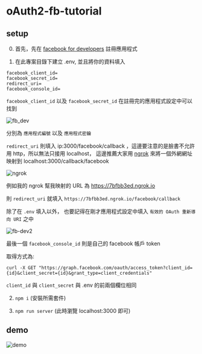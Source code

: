 # oAuth2-fb-tutorial


## setup

0. 首先，先在 [facebook for developers](https://developers.facebook.com/) 註冊應用程式

1. 在此專案目錄下建立 .env, 並且將你的資料填入

```
facebook_client_id=
facebook_secret_id=
redirect_uri=
facebook_console_id=
```


`facebook_client_id` 以及 `facebook_secret_id` 在註冊完的應用程式設定中可以找到

![fb_dev](https://i.imgur.com/oVVOTJe.png)

分別為 `應用程式編號` 以及 `應用程式密鑰`

`redirect_uri` 則填入 ip:3000/facebook/callback ，這邊要注意的是臉書不允許用 http，所以無法只接用 localhost， 這邊推薦大家用 [ngrok](https://ngrok.com/) 來將一個外網網址映射到 localhost:3000/callback/facebook

![ngrok](https://i.imgur.com/9qRRtYh.png)

例如我的 ngrok 幫我映射的 URL 為 https://7bfbb3ed.ngrok.io

則 `redirect_uri` 就填入 `https://7bfbb3ed.ngrok.io/facebook/callback`

除了在 `.env` 填入以外， 也要記得在剛才應用程式設定中填入 `有效的 OAuth 重新導向 URI` 之中

![fb-dev2](https://i.imgur.com/AWp3a5P.png)

最後一個 `facebook_console_id` 則是自己的 facebook 帳戶 token

取得方式為:

`curl -X GET "https://graph.facebook.com/oauth/access_token?client_id={id}&client_secret={id}&grant_type=client_credentials"`

`client_id` 與 `client_secret` 與 .env 的前兩個欄位相同

2. `npm i` 
(安裝所需套件)

3. `npm run server`
(此時瀏覽 localhost:3000 即可)

## demo

![demo](https://i.imgur.com/PVjXJk1.png)
